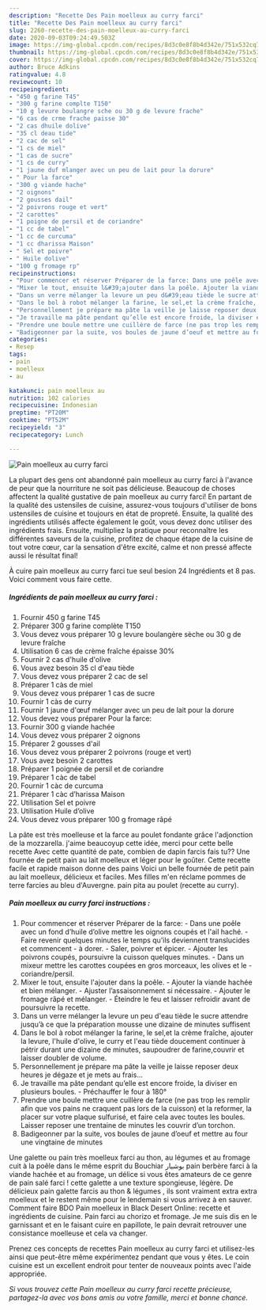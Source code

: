 ```yaml
---
description: "Recette Des Pain moelleux au curry farci"
title: "Recette Des Pain moelleux au curry farci"
slug: 2260-recette-des-pain-moelleux-au-curry-farci
date: 2020-09-03T09:24:49.503Z
image: https://img-global.cpcdn.com/recipes/8d3c0e8f8b4d342e/751x532cq70/pain-moelleux-au-curry-farci-photo-principale-de-la-recette.jpg
thumbnail: https://img-global.cpcdn.com/recipes/8d3c0e8f8b4d342e/751x532cq70/pain-moelleux-au-curry-farci-photo-principale-de-la-recette.jpg
cover: https://img-global.cpcdn.com/recipes/8d3c0e8f8b4d342e/751x532cq70/pain-moelleux-au-curry-farci-photo-principale-de-la-recette.jpg
author: Bruce Adkins
ratingvalue: 4.8
reviewcount: 10
recipeingredient:
- "450 g farine T45"
- "300 g farine complte T150"
- "10 g levure boulangre sche ou 30 g de levure frache"
- "6 cas de crme frache paisse 30"
- "2 cas dhuile dolive"
- "35 cl deau tide"
- "2 cac de sel"
- "1 cs de miel"
- "1 cas de sucre"
- "1 cs de curry"
- "1 jaune duf mlanger avec un peu de lait pour la dorure"
- " Pour la farce"
- "300 g viande hache"
- "2 oignons"
- "2 gousses dail"
- "2 poivrons rouge et vert"
- "2 carottes"
- "1 poigne de persil et de coriandre"
- "1 cc de tabel"
- "1 cc de curcuma"
- "1 cc dharissa Maison"
- " Sel et poivre"
- " Huile dolive"
- "100 g fromage rp"
recipeinstructions:
- "Pour commencer et réserver Préparer de la farce: Dans une poêle avec un fond d’huile d’olive mettre les oignons coupés et l&#39;ail haché. Faire revenir quelques minutes le temps qu’ils deviennent translucides et commencent  à dorer. Saler, poivrer et épicer. Ajouter les poivrons coupés, poursuivre la cuisson quelques minutes. Dans un mixeur mettre les carottes coupées en gros morceaux, les olives et le  coriandre/persil."
- "Mixer le tout, ensuite l&#39;ajouter dans la poêle. Ajouter la viande hachée et bien mélanger. Ajuster l’assaisonnement si nécessaire.  Ajouter le fromage râpé et mélanger. Éteindre le feu et laisser refroidir avant de poursuivre la recette."
- "Dans un verre mélanger la levure un peu d&#39;eau tiède le sucre attendre jusqu’à ce que la préparation mousse une dizaine de minutes suffisent"
- "Dans le bol à robot mélanger la farine, le sel,et la crème fraîche, ajouter la levure, l&#39;huile d&#39;olive, le curry et l&#39;eau tiède doucement continuer à pétrir durant une dizaine de minutes, saupoudrer de farine,couvrir et laisser doubler de volume."
- "Personnellement je prépare ma pâte la veille je laisse reposer deux heures je dégaze et je mets au frais..."
- "Je travaille ma pâte pendant qu’elle est encore froide, la diviser en plusieurs boules. Préchauffer le four à 180°"
- "Prendre une boule mettre une cuillère de farce (ne pas trop les remplir afin que vos pains ne craquent pas lors de la cuisson) et la reformer, la placer sur votre plaque sulfurisé, et faire cela avec toutes les boules. Laisser reposer une trentaine de minutes les couvrir d’un torchon."
- "Badigeonner par la suite, vos boules de jaune d’oeuf et mettre au four une vingtaine de minutes"
categories:
- Resep
tags:
- pain
- moelleux
- au

katakunci: pain moelleux au 
nutrition: 102 calories
recipecuisine: Indonesian
preptime: "PT20M"
cooktime: "PT52M"
recipeyield: "3"
recipecategory: Lunch

---
```



![Pain moelleux au curry farci](https://img-global.cpcdn.com/recipes/8d3c0e8f8b4d342e/751x532cq70/pain-moelleux-au-curry-farci-photo-principale-de-la-recette.jpg)

La plupart des gens ont abandonné pain moelleux au curry farci à l'avance de peur que la nourriture ne soit pas délicieuse. Beaucoup de choses affectent la qualité gustative de pain moelleux au curry farci! En partant de la qualité des ustensiles de cuisine, assurez-vous toujours d'utiliser de bons ustensiles de cuisine et toujours en état de propreté. Ensuite, la qualité des ingrédients utilisés affecte également le goût, vous devez donc utiliser des ingrédients frais. Ensuite, multipliez la pratique pour reconnaître les différentes saveurs de la cuisine, profitez de chaque étape de la cuisine de tout votre cœur, car la sensation d'être excité, calme et non pressé affecte aussi le résultat final!

<!--inarticleads1-->

À cuire pain moelleux au curry farci tue seul besion 24 Ingrédients et 8 pas. Voici comment vous faire cette.

##### Ingrédients de pain moelleux au curry farci :

1. Fournir 450 g farine T45
1. Préparer 300 g farine complète T150
1. Vous devez vous préparer 10 g levure boulangère sèche ou 30 g de levure fraîche
1. Utilisation 6 cas de crème fraîche épaisse 30%
1. Fournir 2 cas d&#39;huile d&#39;olive
1. Vous avez besoin 35 cl d&#39;eau tiède
1. Vous devez vous préparer 2 cac de sel
1. Préparer 1 càs de miel
1. Vous devez vous préparer 1 cas de sucre
1. Fournir 1 càs de curry
1. Fournir 1 jaune d&#39;œuf mélanger avec un peu de lait pour la dorure
1. Vous devez vous préparer  Pour la farce:
1. Fournir 300 g viande hachée
1. Vous devez vous préparer 2 oignons
1. Préparer 2 gousses d&#39;ail
1. Vous devez vous préparer 2 poivrons (rouge et vert)
1. Vous avez besoin 2 carottes
1. Préparer 1 poignée de persil et de coriandre
1. Préparer 1 càc de tabel
1. Fournir 1 càc de curcuma
1. Préparer 1 càc d’harissa Maison
1. Utilisation  Sel et poivre
1. Utilisation  Huile d’olive
1. Vous devez vous préparer 100 g fromage râpé


La pâte est très moelleuse et la farce au poulet fondante grâce l&#39;adjonction de la mozzarella. j&#39;aime beaucoyup cette idée, merci pour cette belle recette Avec cette quantité de pate, combien de dapin farcis fais tu?? Une fournée de petit pain au lait moelleux et léger pour le goûter. Cette recette facile et rapide maison donne des pains Voici un belle fournée de petit pain au lait moelleux, délicieux et faciles. Mes filles m&#39;en réclame pommes de terre farcies au bleu d&#39;Auvergne. pain pita au poulet (recette au curry). 

<!--inarticleads2-->

##### Pain moelleux au curry farci instructions :

1. Pour commencer et réserver Préparer de la farce: - Dans une poêle avec un fond d’huile d’olive mettre les oignons coupés et l&#39;ail haché. - Faire revenir quelques minutes le temps qu’ils deviennent translucides et commencent  - à dorer. - Saler, poivrer et épicer. - Ajouter les poivrons coupés, poursuivre la cuisson quelques minutes. - Dans un mixeur mettre les carottes coupées en gros morceaux, les olives et le  - coriandre/persil.
1. Mixer le tout, ensuite l&#39;ajouter dans la poêle. - Ajouter la viande hachée et bien mélanger. - Ajuster l’assaisonnement si nécessaire.  - Ajouter le fromage râpé et mélanger. - Éteindre le feu et laisser refroidir avant de poursuivre la recette.
1. Dans un verre mélanger la levure un peu d&#39;eau tiède le sucre attendre jusqu’à ce que la préparation mousse une dizaine de minutes suffisent
1. Dans le bol à robot mélanger la farine, le sel,et la crème fraîche, ajouter la levure, l&#39;huile d&#39;olive, le curry et l&#39;eau tiède doucement continuer à pétrir durant une dizaine de minutes, saupoudrer de farine,couvrir et laisser doubler de volume.
1. Personnellement je prépare ma pâte la veille je laisse reposer deux heures je dégaze et je mets au frais...
1. Je travaille ma pâte pendant qu’elle est encore froide, la diviser en plusieurs boules. - Préchauffer le four à 180°
1. Prendre une boule mettre une cuillère de farce (ne pas trop les remplir afin que vos pains ne craquent pas lors de la cuisson) et la reformer, la placer sur votre plaque sulfurisé, et faire cela avec toutes les boules. Laisser reposer une trentaine de minutes les couvrir d’un torchon.
1. Badigeonner par la suite, vos boules de jaune d’oeuf et mettre au four une vingtaine de minutes


Une galette ou pain très moelleux farci au thon, au légumes et au fromage cuit à la poêle dans le même esprit du Bouchiar بوشيار pain berbère farci à la viande hachée et au fromage, un délice si vous êtes amateurs de ce genre de pain salé farci ! cette galette a une texture spongieuse, légère. De délicieux pain galette farcis au thon &amp; légumes , ils sont vraiment extra extra moelleux et le restent même pour le lendemain si vous arrivez à en sauver. Comment faire BDO Pain moelleux in Black Desert Online: recette et ingrédients de cuisine. Pain farci au chorizo et fromage. Je me suis dis en le garnissant et en le faisant cuire en papillote, le pain devrait retrouver une consistance moelleuse et cela va changer. 

<!--inarticleads1-->

<p>
Prenez ces concepts de recettes Pain moelleux au curry farci et utilisez-les ainsi que peut-être même expérimentez pendant que vous y êtes. Le coin cuisine est un excellent endroit pour tenter de nouveaux points avec l'aide appropriée.
</p>

<p>
<i>Si vous trouvez cette Pain moelleux au curry farci recette précieuse, partagez-la avec vos bons amis ou votre famille, merci et bonne chance.</i>
</p>
